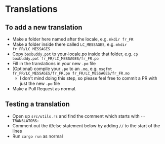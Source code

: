 # Translations

## To add a new translation

- Make a folder here named after the locale, e.g. `mkdir fr_FR`
- Make a folder inside there called `LC_MESSAGES`, e.g. `mkdir fr_FR/LC_MESSAGES`
- Copy `boxbuddy.pot` to your-locale.po inside that folder, e.g. `cp boxbuddy.pot fr_FR/LC_MESSAGES/fr_FR.po`
- Fill in the translations in your new `.po` file
- (Optional) compile your `.po` to an `.mo`, e.g. `msgfmt fr_FR/LC_MESSAGES/fr_FR.po fr_FR/LC_MESSAGES/fr_FR.mo`
    - I don't mind doing this step, so please feel free to commit a PR with just the new `.po` file
- Make a Pull Request as normal.

## Testing a translation

- Open up `src/utils.rs` and find the comment which starts with `--TRANSLATORS:`
- Comment out the if/else statement below by adding `//` to the start of the lines
- Run `cargo run` as normal
